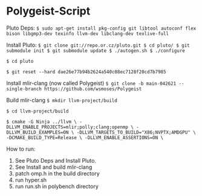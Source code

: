 # Polygeist-Script

Pluto Deps:
`$ sudo apt-get install pkg-config git libtool autoconf flex bison libgmp3-dev texinfo llvm-dev libclang-dev texlive-full`

Install Pluto:
`$ git clone git://repo.or.cz/pluto.git $ cd pluto/ $ git submodule init $ git submodule update $ ./autogen.sh $ ./configure`

`$ cd pluto`

`$ git reset --hard dae26e77b94b2624a540c08ec7128f20cd7b7985`

Install mlir-clang (now called Polygeist)
`$ git clone -b main-042621 --single-branch https://github.com/wsmoses/Polygeist`

Build mlir-clang
`$ mkdir llvm-project/build`

`$ cd llvm-project/build`

`$ cmake -G Ninja ../llvm \
   -DLLVM_ENABLE_PROJECTS=mlir;polly;clang;openmp \
   -DLLVM_BUILD_EXAMPLES=ON \
   -DLLVM_TARGETS_TO_BUILD="X86;NVPTX;AMDGPU" \
   -DCMAKE_BUILD_TYPE=Release \
   -DLLVM_ENABLE_ASSERTIONS=ON \`


How to run:
1. See Pluto Deps and Install Pluto.
2. See Install and build mlir-clang
3. patch omp.h in the build directory
4. run hyper.sh
5. run run.sh in polybench directory
